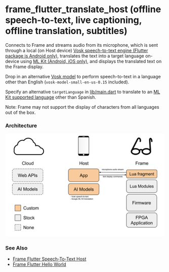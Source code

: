 # frame_flutter_translate_host (offline speech-to-text, live captioning, offline translation, subtitles)

Connects to Frame and streams audio from its microphone, which is sent through a local (on Host device) [Vosk speech-to-text engine (Flutter package is Android only)](https://pub.dev/packages/vosk_flutter), translates the text into a target language on-device using [ML Kit (Android, iOS only)](https://pub.dev/packages/google_mlkit_translation), and displays the translated text on the Frame display.

Drop in an alternative [Vosk model](https://alphacephei.com/vosk/models) to perform speech-to-text in a language other than English (`vosk-model-small-en-us-0.15` included).

Specify an alternative `targetLanguage` in [lib/main.dart](lib/main.dart) to translate to an [ML Kit supported language](https://developers.google.com/ml-kit/language/translation/translation-language-support) other than Spanish.

Note: Frame may not support the display of characters from all languages out of the box.

### Architecture
![Architecture](docs/Frame%20App%20Architecture%20-%20Translate%20Host.svg)

### See Also
- [Frame Flutter Speech-To-Text Host](https://github.com/CitizenOneX/frame_flutter_stt_host)
- [Frame Flutter Hello World](https://github.com/CitizenOneX/frame_flutter_helloworld)